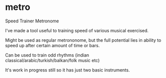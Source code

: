 # metro
Speed Trainer Metronome

I've made a tool useful to training speed of various musical exercised.

Might be used as regular metrononome, but the full potential lies in ability to speed up after certain amount of time or bars.

Can be used to train odd rhythms (indian classical/arabic/turkish/balkan/folk music etc)

It's work in progress still so it has just two basic instruments. 



